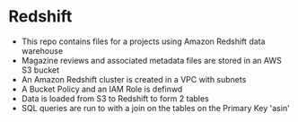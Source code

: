 # Redshift
- This repo contains files for a projects using Amazon Redshift data warehouse
- Magazine reviews and associated metadata files are stored in an AWS S3 bucket
- An Amazon Redshift cluster is created in a VPC with subnets
- A Bucket Policy and an IAM Role is definwd
- Data is loaded from S3 to Redshift to form 2 tables
- SQL queries are run to with a join on the tables on the Primary Key 'asin'
